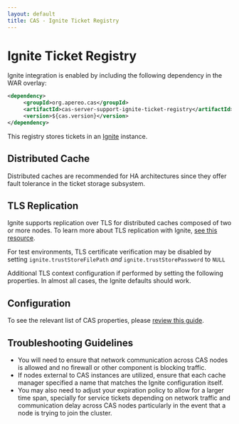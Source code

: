 ```yaml
---
layout: default
title: CAS - Ignite Ticket Registry
---
```


# Ignite Ticket Registry
Ignite integration is enabled by including the following dependency in the WAR overlay:

```xml
<dependency>
     <groupId>org.apereo.cas</groupId>
     <artifactId>cas-server-support-ignite-ticket-registry</artifactId>
     <version>${cas.version}</version>
</dependency>
```

This registry stores tickets in an [Ignite](http://ignite.apache.org/) instance.


## Distributed Cache
Distributed caches are recommended for HA architectures since they offer fault tolerance in the ticket storage subsystem.


## TLS Replication

Ignite supports replication over TLS for distributed caches composed of two or more nodes. To learn more about TLS replication with Ignite,
[see this resource](https://apacheignite.readme.io/docs/ssltls).

For test environments, TLS certificate verification may be disabled by setting `ignite.trustStoreFilePath` *and*
`ignite.trustStorePassword` to `NULL`

Additional TLS context configuration if performed by setting the following properties. 
In almost all cases, the Ignite defaults should work.

## Configuration

To see the relevant list of CAS properties, please [review this guide](Configuration-Properties.html).

## Troubleshooting Guidelines

* You will need to ensure that network communication across CAS nodes is allowed and no firewall or other component is blocking traffic.
* If nodes external to CAS instances are utilized, ensure that each cache manager specified a name that matches the Ignite configuration
  itself.
* You may also need to adjust your expiration policy to allow for a larger time span, specially for service tickets depending on network
  traffic and communication delay across CAS nodes particularly in the event that a node is trying to join the cluster.
